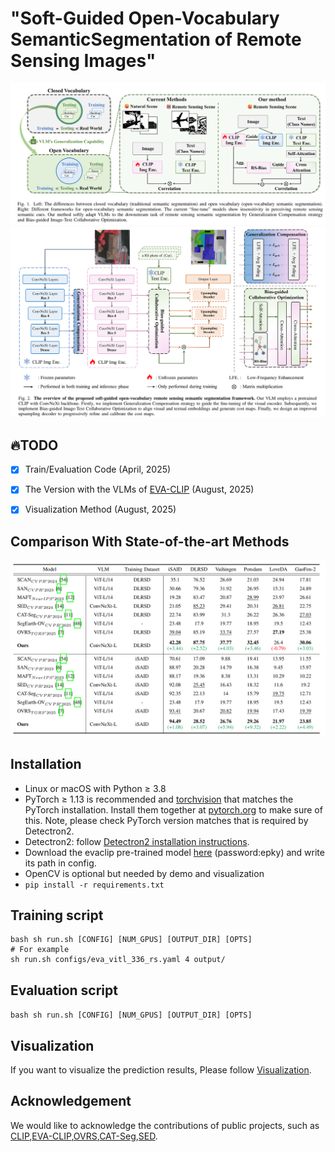 

# "Soft-Guided Open-Vocabulary SemanticSegmentation of Remote Sensing Images"


![](fig/1.png)
![](fig/2.png)

## :fire:TODO
- [x] Train/Evaluation Code (April, 2025)
- [x] The Version with the VLMs of [EVA-CLIP](https://github.com/baaivision/EVA.git) (August, 2025)
- [x] Visualization Method (August, 2025)


## Comparison With State-of-the-art Methods
![](fig/3.png)

## Installation

- Linux or macOS with Python ≥ 3.8
- PyTorch ≥ 1.13 is recommended and [torchvision](https://github.com/pytorch/vision/) that matches the PyTorch installation.
  Install them together at [pytorch.org](https://pytorch.org) to make sure of this. Note, please check
  PyTorch version matches that is required by Detectron2.
- Detectron2: follow [Detectron2 installation instructions](https://detectron2.readthedocs.io/tutorials/install.html).
- Download the evaclip pre-trained model [here](https://pan.baidu.com/s/1h1Ljr3QRdce_PFbpu16XFg?pwd=epky)  (password:epky) and write its path in config.
- OpenCV is optional but needed by demo and visualization
- `pip install -r requirements.txt`

## Training script
```
bash sh run.sh [CONFIG] [NUM_GPUS] [OUTPUT_DIR] [OPTS]
# For example
sh run.sh configs/eva_vitl_336_rs.yaml 4 output/
```


## Evaluation script
```bash sh run.sh [CONFIG] [NUM_GPUS] [OUTPUT_DIR] [OPTS]```

## Visualization
If you want to visualize the prediction results, Please follow [Visualization](Visualization.md). 

## Acknowledgement
We would like to acknowledge the contributions of public projects, such as [CLIP](https://github.com/openai/CLIP.git),[EVA-CLIP](https://github.com/baaivision/EVA.git),[OVRS](https://github.com/caoql98/OVRS.git),[CAT-Seg](https://github.com/cvlab-kaist/CAT-Seg.git),[SED](https://github.com/xb534/SED).
